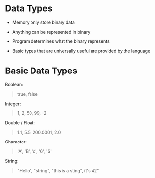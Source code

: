 # Data Types

- Memory only store binary data

- Anything can be represented in binary

- Program determines what the binary represents

- Basic types that are universally useful are provided by the language

# Basic Data Types

Boolean:

> true, false

Integer:

> 1, 2, 50, 99, -2

Double / Float:

> 1.1, 5.5, 200.0001, 2.0

Character:

> 'A', 'B', 'c', '6', '$'

String:

> "Hello", "string", "this is a sting", ït's 42"
